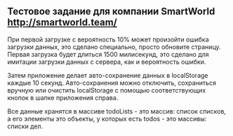 ## Тестовое задание для компании SmartWorld http://smartworld.team/
При первой загрузке с вероятность 10% может произойти ошибка загрузки данных, это сделано специально, просто обновите страницу.
Первая загрузка будет длиться 1500 милисекунд, это сделано для имитации загрузки данных с сервера, как и вероятность ошибки.

Затем приложение делает авто-сохранение данных в localStorage каждые 10 секунд.
Авто-сохранения можно отключить, сохраниться вручную или очистить localStorage с помощью соответствующих кнопок в шапке приложения справа.

Все данные хранятся в массиве todoLists - это массив: список списков, а его элементы это объекты, у которых есть todos - это массивы: списки дел.
